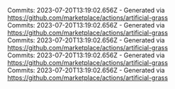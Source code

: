 Commits: 2023-07-20T13:19:02.656Z - Generated via https://github.com/marketplace/actions/artificial-grass
<br>
Commits: 2023-07-20T13:19:02.656Z - Generated via https://github.com/marketplace/actions/artificial-grass
<br>
Commits: 2023-07-20T13:19:02.656Z - Generated via https://github.com/marketplace/actions/artificial-grass
<br>
Commits: 2023-07-20T13:19:02.656Z - Generated via https://github.com/marketplace/actions/artificial-grass
<br>
Commits: 2023-07-20T13:19:02.656Z - Generated via https://github.com/marketplace/actions/artificial-grass
<br>
